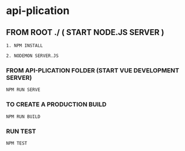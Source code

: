 # api-plication

## FROM ROOT ./ ( START NODE.JS SERVER )
```
1. NPM INSTALL

2. NODEMON SERVER.JS
```

### FROM API-PLICATION FOLDER (START VUE DEVELOPMENT SERVER)
```
NPM RUN SERVE
```

### TO CREATE A PRODUCTION BUILD
```
NPM RUN BUILD
```

### RUN TEST
```
NPM TEST
```
